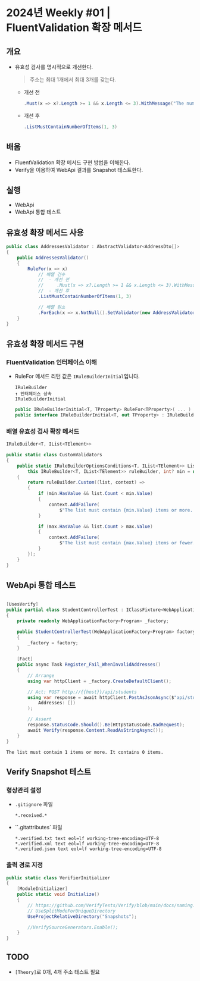 # 2024년 Weekly #01 | FluentValidation 확장 메서드

## 개요
- 유효성 검사를 명시적으로 개선한다.
  > 주소는 최대 1개에서 최대 3개를 갖는다.
  - 개선 전
    ```cs
    .Must(x => x?.Length >= 1 && x.Length <= 3).WithMessage("The number of addresses must be between 1 and 3")
    ```
  - 개선 후
    ```cs
    .ListMustContainNumberOfItems(1, 3)
    ```

## 배움
- FluentValidation 확장 메서드 구현 방법을 이해한다.
- Verify을 이용하여 WebApi 결과를 Snapshot 테스트한다.

## 실행
- WebApi
- WebApi 통합 테스트

## 유효성 확장 메서드 사용
```cs
public class AddressesValidator : AbstractValidator<AddressDto[]>
{
    public AddressesValidator()
    {
        RuleFor(x => x)
            // 배열 건수
            //  - 개선 전
            //     .Must(x => x?.Length >= 1 && x.Length <= 3).WithMessage("The number of addresses must be between 1 and 3")
            //  - 개선 후
            .ListMustContainNumberOfItems(1, 3)

            // 배열 원소
            .ForEach(x => x.NotNull().SetValidator(new AddressValidator()));
    }
}
```

## 유효성 확장 메서드 구현
### FluentValidation 인터페이스 이해
- RuleFor 메서드 리턴 값은 `IRuleBuilderInitial`입니다.
  ```
  IRuleBuilder
  ↑ 인터페이스 상속
  IRuleBuilderInitial
  ```
  ```cs
  public IRuleBuilderInitial<T, TProperty> RuleFor<TProperty>( ... )
  public interface IRuleBuilderInitial<T, out TProperty> : IRuleBuilder<T, TProperty> { }
  ```

### 배열 유효성 검사 확장 메서드
```cs
IRuleBuilder<T, IList<TElement>>
```
```cs
public static class CustomValidators
{
    public static IRuleBuilderOptionsConditions<T, IList<TElement>> ListMustContainNumberOfItems<T, TElement>(
        this IRuleBuilder<T, IList<TElement>> ruleBuilder, int? min = null, int? max = null)
    {
        return ruleBuilder.Custom((list, context) =>
        {
            if (min.HasValue && list.Count < min.Value)
            {
                context.AddFailure(
                    $"The list must contain {min.Value} items or more. It contains {list.Count} items.");
            }

            if (max.HasValue && list.Count > max.Value)
            {
                context.AddFailure(
                    $"The list must contain {max.Value} items or fewer. It contains {list.Count} items.");
            }
        });
    }
}
```

## WebApi 통합 테스트
```cs

[UsesVerify]
public partial class StudentControllerTest : IClassFixture<WebApplicationFactory<Program>>
{
    private readonly WebApplicationFactory<Program> _factory;

    public StudentControllerTest(WebApplicationFactory<Program> factory)
    {
        _factory = factory;
    }

    [Fact]
    public async Task Register_Fail_WhenInvalidAddresses()
    {
        // Arrange
        using var httpClient = _factory.CreateDefaultClient();

        // Act: POST http://{{host}}/api/students
        using var response = await httpClient.PostAsJsonAsync($"api/students", new RegisterRequest(
            Addresses: [])
        );

        // Assert
        response.StatusCode.Should().Be(HttpStatusCode.BadRequest);
        await Verify(response.Content.ReadAsStringAsync());
    }
}
```
```
The list must contain 1 items or more. It contains 0 items.
```

## Verify Snapshot 테스트
### 형상관리 설정
- `.gitignore` 파일
  ```
  *.received.*
  ```
- ``.gitattributes` 파일
  ```
  *.verified.txt text eol=lf working-tree-encoding=UTF-8
  *.verified.xml text eol=lf working-tree-encoding=UTF-8
  *.verified.json text eol=lf working-tree-encoding=UTF-8
  ```

### 출력 경로 지정
```cs
public static class VerifierInitializer
{
    [ModuleInitializer]
    public static void Initialize()
    {
        // https://github.com/VerifyTests/Verify/blob/main/docs/naming.md
        // UseSplitModeForUniqueDirectory 
        UseProjectRelativeDirectory("Snapshots");

        //VerifySourceGenerators.Enable();
    }
}
```

## TODO
- `[Theory]`로 0개, 4개 주소 테스트 필요